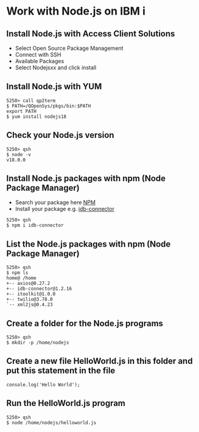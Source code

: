 # Work with Node.js on IBM i

## Install Node.js with Access Client Solutions
* Select Open Source Package Management
* Connect with SSH
* Available Packages
* Select Nodejsxx and click install

## Install Node.js with YUM
```
5250> call qp2term
$ PATH=/QOpenSys/pkgs/bin:$PATH 
export PATH                   
$ yum install nodejs18
```

## Check your Node.js version
```
5250> qsh 
$ node -v
v18.0.0   
```

## Install Node.js packages with npm (Node Package Manager)

* Search your package here [NPM](https://www.npmjs.com/)
* Install your package e.g. [idb-connector](https://www.npmjs.com/package/idb-connector)
```
5250> qsh 
$ npm i idb-connector
```

## List the Node.js packages with npm (Node Package Manager)
```
5250> qsh 
$ npm ls
home@ /home                     
+-- axios@0.27.2                
+-- idb-connector@1.2.16        
+-- itoolkit@1.0.0              
+-- twilio@3.78.0               
`-- xml2js@0.4.23               

```

## Create a folder for the Node.js programs
```
5250> qsh
$ mkdir -p /home/nodejs
```

## Create a new file HelloWorld.js in this folder and put this statement in the file
```
console.log('Hello World');
```

## Run the HelloWorld.js program
```
5250> qsh
$ node /home/nodejs/helloworld.js


